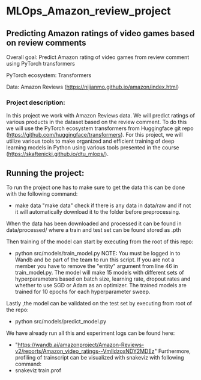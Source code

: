 # MLOps_Amazon_review_project

## Predicting Amazon ratings of video games based on review comments

Overall goal: Predict Amazon rating of video games from review comment using PyTorch transformers

PyTorch ecosystem: Transformers

Data: Amazon Reviews (https://nijianmo.github.io/amazon/index.html)

### Project description:
In this project we work with Amazon Reviews data. We will predict ratings of various products in the dataset based on the review comment. To do this we will use the PyTorch ecosystem transformers from Huggingface git repo (https://github.com/huggingface/transformers). For this project, we will utilize various tools to make organized and efficient training of deep learning models in Python using various tools presented in the course (https://skaftenicki.github.io/dtu_mlops/).

## Running the project:
To run the project one has to make sure to get the data this can be done with the following command:
 - make data
"make data" check if there is any data in data/raw and if not it will automatically download it to the folder before preprocessing.

When the data has been downloaded and processed it can be found in data/processed/ where a train and test set can be found stored as .pth

Then training of the model can start by executing from the root of this repo:
 - python src/models/train_model.py
NOTE: You must be logged in to Wandb and be part of the team to run this script. If you are not a member you have to remove the "entity" argument from line 46 in train_model.py.
The model will make 15 models with different sets of hyperparameters based on batch size, learning rate, dropout rates and whether to use SGD or Adam as an optimizer. The trained models are trained for 10 epochs for each hyperparameter sweep.

Lastly ,the model can be validated on the test set by executing from root of the repo:
 - python src/models/predict_model.py

We have already run all this and experiment logs can be found here:
 - "https://wandb.ai/amazonproject/Amazon-Reviews-v2/reports/Amazon_video_ratings--VmlldzoxNDY2MDEz"
Furthermore, profiling of trainscript can be visualized with snakeviz with following command:
 - snakeviz train.prof  
